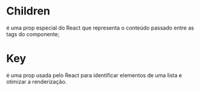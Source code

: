 # Children
é uma prop especial do React que representa o conteúdo passado entre as tags  do componente;

# Key
é uma prop usada pelo React para identificar elementos de uma lista e otimizar a renderização.